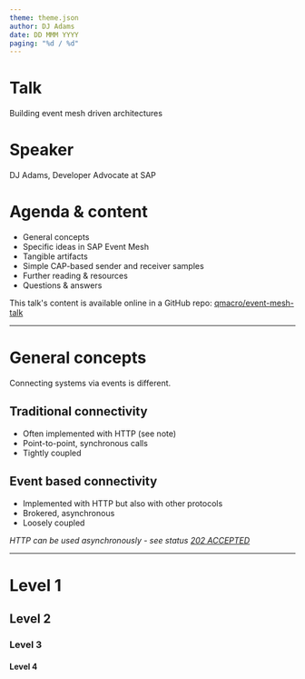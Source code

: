 ```yaml
---
theme: theme.json
author: DJ Adams
date: DD MMM YYYY
paging: "%d / %d"
---
```


# Talk

Building event mesh driven architectures

# Speaker

DJ Adams, Developer Advocate at SAP

# Agenda & content

* General concepts
* Specific ideas in SAP Event Mesh 
* Tangible artifacts
* Simple CAP-based sender and receiver samples
* Further reading & resources
* Questions & answers

This talk's content is available online in a GitHub repo: [qmacro/event-mesh-talk][repo]

[repo]: https://github.com/qmacro/event-mesh-talk/

---

# General concepts

Connecting systems via events is different.

## Traditional connectivity

* Often implemented with HTTP (see note)
* Point-to-point, synchronous calls
* Tightly coupled

## Event based connectivity

* Implemented with HTTP but also with other protocols
* Brokered, asynchronous
* Loosely coupled

_HTTP can be used asynchronously - see status [202 ACCEPTED](https://httpwg.org/specs/rfc9110.html#status.202)_

---

# Level 1

## Level 2

### Level 3

#### Level 4

